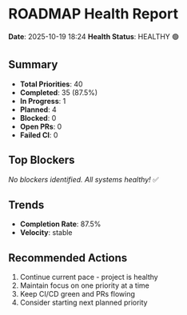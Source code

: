 # ROADMAP Health Report

**Date**: 2025-10-19 18:24
**Health Status**: HEALTHY 🟢

## Summary

- **Total Priorities**: 40
- **Completed**: 35 (87.5%)
- **In Progress**: 1
- **Planned**: 4
- **Blocked**: 0
- **Open PRs**: 0
- **Failed CI**: 0

## Top Blockers

_No blockers identified. All systems healthy!_ ✅

## Trends

- **Completion Rate**: 87.5%
- **Velocity**: stable

## Recommended Actions

1. Continue current pace - project is healthy
2. Maintain focus on one priority at a time
3. Keep CI/CD green and PRs flowing
4. Consider starting next planned priority
